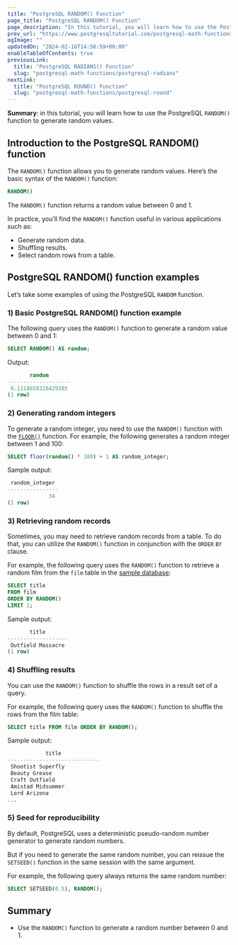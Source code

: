 ```yaml
---
title: "PostgreSQL RANDOM() Function"
page_title: "PostgreSQL RANDOM() Function"
page_description: "In this tutorial, you will learn how to use the PostgreSQL RANDOM() function to generate random values."
prev_url: "https://www.postgresqltutorial.com/postgresql-math-functions/postgresql-random/"
ogImage: ""
updatedOn: "2024-02-16T14:56:59+00:00"
enableTableOfContents: true
previousLink: 
  title: "PostgreSQL RADIANS() Function"
  slug: "postgresql-math-functions/postgresql-radians"
nextLink: 
  title: "PostgreSQL ROUND() Function"
  slug: "postgresql-math-functions/postgresql-round"
---
```





**Summary**: in this tutorial, you will learn how to use the PostgreSQL `RANDOM()` function to generate random values.


## Introduction to the PostgreSQL RANDOM() function

The `RANDOM()` function allows you to generate random values. Here’s the basic syntax of the `RANDOM()` function:


```sql
RANDOM()
```
The `RANDOM()` function returns a random value between 0 and 1\.

In practice, you’ll find the `RANDOM()` function useful in various applications such as:

* Generate random data.
* Shuffling results.
* Select random rows from a table.


## PostgreSQL RANDOM() function examples

Let’s take some examples of using the PostgreSQL `RANDOM` function.


### 1\) Basic PostgreSQL RANDOM() function example

The following query uses the `RANDOM()` function to generate a random value between 0 and 1:


```sql
SELECT RANDOM() AS random;
```
Output:


```sql
       random
--------------------
 0.1118658328429385
(1 row)
```

### 2\) Generating random integers

To generate a random integer, you need to use the `RANDOM()` function with the [`FLOOR()`](postgresql-floor) function. For example, the following generates a random integer between 1 and 100:


```sql
SELECT floor(random() * 100) + 1 AS random_integer;
```
Sample output:


```sql
 random_integer
----------------
             34
(1 row)
```

### 3\) Retrieving random records

Sometimes, you may need to retrieve random records from a table. To do that, you can utilize the `RANDOM()` function in conjunction with the `ORDER` `BY` clause.

For example, the following query uses the `RANDOM()` function to retrieve a random film from the `film` table in the [sample database](../postgresql-getting-started/postgresql-sample-database):


```sql
SELECT title
FROM film
ORDER BY RANDOM()
LIMIT 1;
```
Sample output:


```sql
       title
-------------------
 Outfield Massacre
(1 row)
```

### 4\) Shuffling results

You can use the `RANDOM()` function to shuffle the rows in a result set of a query.

For example, the following query uses the `RANDOM()` function to shuffle the rows from the film table:


```sql
SELECT title FROM film ORDER BY RANDOM();
```
Sample output:


```sql
            title
-----------------------------
 Shootist Superfly
 Beauty Grease
 Craft Outfield
 Amistad Midsummer
 Lord Arizona
...
```

### 5\) Seed for reproducibility

By default, PostgreSQL uses a deterministic pseudo\-random number generator to generate random numbers.

But if you need to generate the same random number, you can reissue the `SETSEED()` function in the same session with the same argument.

For example, the following query always returns the same random number:


```sql
SELECT SETSEED(0.5), RANDOM();
```

## Summary

* Use the `RANDOM()` function to generate a random number between 0 and 1\.

